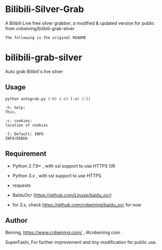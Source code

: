 # Bilibili-Silver-Grab
A Bilibili Live free silver grabber, a modified &amp; updated version for public from cnbeining/bilibili-grab-silver

```The following is the original README```

# bilibili-grab-silver
Auto grab Bilibili's live silver


Usage
------

    python autograb.py (-h) (-c) (-u) (-l)
    
    -h: help:
    This.
    
    -c: cookies:
    location of cookies
    
    -l: Default: INFO
    INFO/DEBUG

Requirement
-------

- Python 2.7.9+ , with ssl support to use HTTPS   OR

- Python 3.x , with ssl support to use HTTPS

- requests

- BaiduOcr (https://github.com/Linusp/baidu_ocr)

- for 3.x, check https://github.com/cnbeining/baidu_ocr for now

Author
-----

Beining, https://www.cnbeining.com/ , i#cnbeining.com .

SuperFashi, For further improvement and tiny modification for public use.